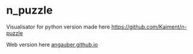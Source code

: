 # n_puzzle

Visualisator for python version made here https://github.com/Kaiment/n-puzzle

Web version here [angauber.github.io](https://angauber.github.io)
